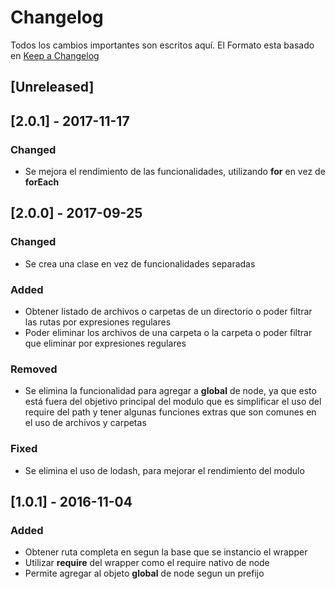 # Changelog

Todos los cambios importantes son escritos aquí. El Formato esta basado en [Keep a Changelog](http://keepachangelog.com/es-ES/1.0.0/)

## [Unreleased]

## [2.0.1] - 2017-11-17
### Changed
- Se mejora el rendimiento de las funcionalidades, utilizando **for** en vez de **forEach**

## [2.0.0] - 2017-09-25
### Changed
- Se crea una clase en vez de funcionalidades separadas

### Added
- Obtener listado de archivos o carpetas de un directorio o poder filtrar las rutas por expresiones regulares
- Poder eliminar los archivos de una carpeta o la carpeta o poder filtrar que eliminar por expresiones regulares

### Removed
- Se elimina la funcionalidad para agregar a **global** de node, ya que esto está fuera del objetivo principal del modulo que es simplificar el uso del require del path y tener algunas funciones extras que son comunes en el uso de archivos y carpetas

### Fixed
- Se elimina el uso de lodash, para mejorar el rendimiento del modulo


## [1.0.1] - 2016-11-04
### Added
- Obtener ruta completa en segun la base que se instancio el wrapper
- Utilizar **require** del wrapper como el require nativo de node
- Permite agregar al objeto **global** de node segun un prefijo